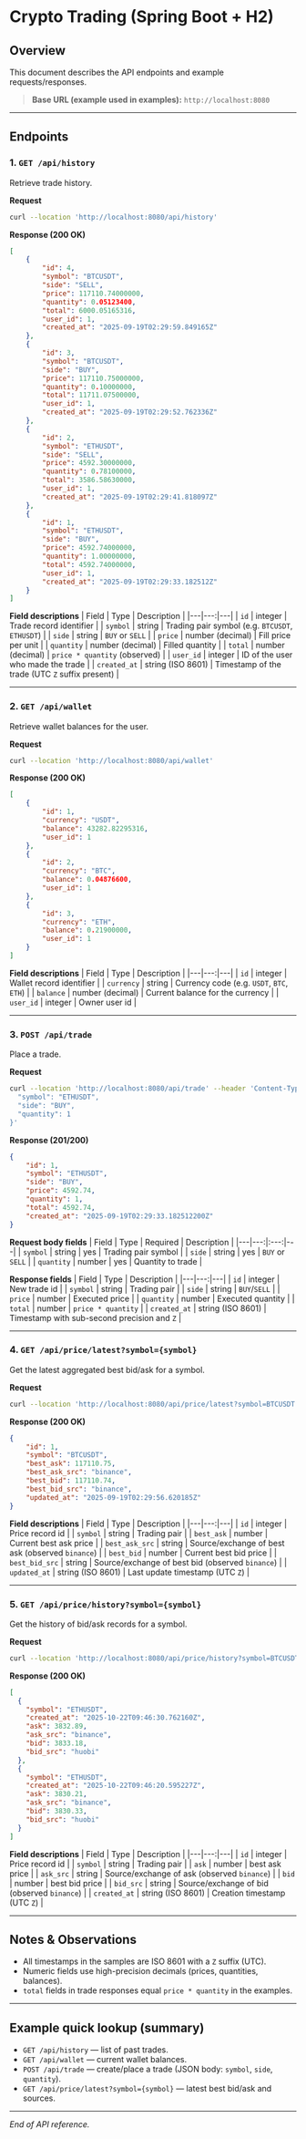 # Crypto Trading (Spring Boot + H2)

## Overview
This document describes the API endpoints and example requests/responses. 

> **Base URL (example used in examples):** `http://localhost:8080`

---

## Endpoints

### 1. `GET /api/history`
Retrieve trade history.

**Request**
```bash
curl --location 'http://localhost:8080/api/history'
```

**Response (200 OK)**
```json
[
    {
        "id": 4,
        "symbol": "BTCUSDT",
        "side": "SELL",
        "price": 117110.74000000,
        "quantity": 0.05123400,
        "total": 6000.05165316,
        "user_id": 1,
        "created_at": "2025-09-19T02:29:59.849165Z"
    },
    {
        "id": 3,
        "symbol": "BTCUSDT",
        "side": "BUY",
        "price": 117110.75000000,
        "quantity": 0.10000000,
        "total": 11711.07500000,
        "user_id": 1,
        "created_at": "2025-09-19T02:29:52.762336Z"
    },
    {
        "id": 2,
        "symbol": "ETHUSDT",
        "side": "SELL",
        "price": 4592.30000000,
        "quantity": 0.78100000,
        "total": 3586.58630000,
        "user_id": 1,
        "created_at": "2025-09-19T02:29:41.818097Z"
    },
    {
        "id": 1,
        "symbol": "ETHUSDT",
        "side": "BUY",
        "price": 4592.74000000,
        "quantity": 1.00000000,
        "total": 4592.74000000,
        "user_id": 1,
        "created_at": "2025-09-19T02:29:33.182512Z"
    }
]
```

**Field descriptions**
| Field | Type | Description |
|---|---:|---|
| `id` | integer | Trade record identifier |
| `symbol` | string | Trading pair symbol (e.g. `BTCUSDT`, `ETHUSDT`) |
| `side` | string | `BUY` or `SELL` |
| `price` | number (decimal) | Fill price per unit |
| `quantity` | number (decimal) | Filled quantity |
| `total` | number (decimal) | `price * quantity` (observed) |
| `user_id` | integer | ID of the user who made the trade |
| `created_at` | string (ISO 8601) | Timestamp of the trade (UTC `Z` suffix present) |

---

### 2. `GET /api/wallet`
Retrieve wallet balances for the user.

**Request**
```bash
curl --location 'http://localhost:8080/api/wallet'
```

**Response (200 OK)**
```json
[
    {
        "id": 1,
        "currency": "USDT",
        "balance": 43282.82295316,
        "user_id": 1
    },
    {
        "id": 2,
        "currency": "BTC",
        "balance": 0.04876600,
        "user_id": 1
    },
    {
        "id": 3,
        "currency": "ETH",
        "balance": 0.21900000,
        "user_id": 1
    }
]
```

**Field descriptions**
| Field | Type | Description |
|---|---:|---|
| `id` | integer | Wallet record identifier |
| `currency` | string | Currency code (e.g. `USDT`, `BTC`, `ETH`) |
| `balance` | number (decimal) | Current balance for the currency |
| `user_id` | integer | Owner user id |

---

### 3. `POST /api/trade`
Place a trade.

**Request**
```bash
curl --location 'http://localhost:8080/api/trade' --header 'Content-Type: application/json' --data '{
  "symbol": "ETHUSDT",
  "side": "BUY",
  "quantity": 1
}'
```

**Response (201/200)**
```json
{
    "id": 1,
    "symbol": "ETHUSDT",
    "side": "BUY",
    "price": 4592.74,
    "quantity": 1,
    "total": 4592.74,
    "created_at": "2025-09-19T02:29:33.182512200Z"
}
```

**Request body fields**
| Field | Type | Required | Description |
|---|---:|:---:|---|
| `symbol` | string | yes | Trading pair symbol |
| `side` | string | yes | `BUY` or `SELL` |
| `quantity` | number | yes | Quantity to trade |

**Response fields**
| Field | Type | Description |
|---|---:|---|
| `id` | integer | New trade id |
| `symbol` | string | Trading pair |
| `side` | string | `BUY`/`SELL` |
| `price` | number | Executed price |
| `quantity` | number | Executed quantity |
| `total` | number | `price * quantity` |
| `created_at` | string (ISO 8601) | Timestamp with sub-second precision and `Z` |

---

### 4. `GET /api/price/latest?symbol={symbol}`
Get the latest aggregated best bid/ask for a symbol.

**Request**
```bash
curl --location 'http://localhost:8080/api/price/latest?symbol=BTCUSDT'
```

**Response (200 OK)**
```json
{
    "id": 1,
    "symbol": "BTCUSDT",
    "best_ask": 117110.75,
    "best_ask_src": "binance",
    "best_bid": 117110.74,
    "best_bid_src": "binance",
    "updated_at": "2025-09-19T02:29:56.620185Z"
}
```

**Field descriptions**
| Field | Type | Description |
|---|---:|---|
| `id` | integer | Price record id |
| `symbol` | string | Trading pair |
| `best_ask` | number | Current best ask price |
| `best_ask_src` | string | Source/exchange of best ask (observed `binance`) |
| `best_bid` | number | Current best bid price |
| `best_bid_src` | string | Source/exchange of best bid (observed `binance`) |
| `updated_at` | string (ISO 8601) | Last update timestamp (UTC `Z`) |

---

### 5. `GET /api/price/history?symbol={symbol}`
Get the history of bid/ask records for a symbol.

**Request**
```bash
curl --location 'http://localhost:8080/api/price/history?symbol=BTCUSDT'
```

**Response (200 OK)**
```json
[
  {
    "symbol": "ETHUSDT",
    "created_at": "2025-10-22T09:46:30.762160Z",
    "ask": 3832.89,
    "ask_src": "binance",
    "bid": 3833.18,
    "bid_src": "huobi"
  },
  {
    "symbol": "ETHUSDT",
    "created_at": "2025-10-22T09:46:20.595227Z",
    "ask": 3830.21,
    "ask_src": "binance",
    "bid": 3830.33,
    "bid_src": "huobi"
  }
]
```

**Field descriptions**
| Field | Type | Description |
|---|---:|---|
| `id` | integer | Price record id |
| `symbol` | string | Trading pair |
| `ask` | number | best ask price |
| `ask_src` | string | Source/exchange of ask (observed `binance`) |
| `bid` | number | best bid price |
| `bid_src` | string | Source/exchange of bid (observed `binance`) |
| `created_at` | string (ISO 8601) | Creation timestamp (UTC `Z`) |

---

## Notes & Observations
- All timestamps in the samples are ISO 8601 with a `Z` suffix (UTC).
- Numeric fields use high-precision decimals (prices, quantities, balances).
- `total` fields in trade responses equal `price * quantity` in the examples.

---

## Example quick lookup (summary)
- `GET /api/history` — list of past trades.
- `GET /api/wallet` — current wallet balances.
- `POST /api/trade` — create/place a trade (JSON body: `symbol`, `side`, `quantity`).
- `GET /api/price/latest?symbol={symbol}` — latest best bid/ask and sources.

---

*End of API reference.*
